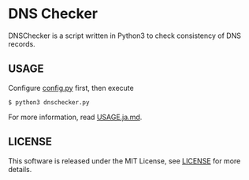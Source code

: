 DNS Checker
==================

DNSChecker is a script written in Python3 to check consistency of DNS records.

USAGE
--------

Configure [config.py](config.py) first, then execute

    $ python3 dnschecker.py

For more information, read [USAGE.ja.md](USAGE.ja.md).

LICENSE
--------

This software is released under the MIT License, see [LICENSE](LICENSE) for more details.

